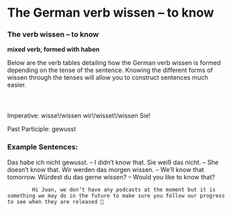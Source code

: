 # The German verb wissen – to know



### The verb wissen – to know

**mixed verb, formed with haben**

Below are the verb tables detailing how the German verb wissen is formed depending on the tense of the sentence. Knowing the different forms of wissen through the tenses will allow you to construct sentences much easier.

### 


 

Imperative: wisse!/wissen wir!/wisset!/wissen Sie!

Past Participle: gewusst

### Example Sentences:

Das habe ich nicht gewusst. – I didn’t know that.
Sie weiß das nicht. – She doesn’t know that.
Wir werden das morgen wissen. – We’ll know that tomorrow.
Würdest du das gerne wissen? – Would you like to know that?

                    


        
        
            Hi Juan, we don’t have any podcasts at the moment but it is something we may do in the future to make sure you follow our progress to see when they are released 🙂

        

    

